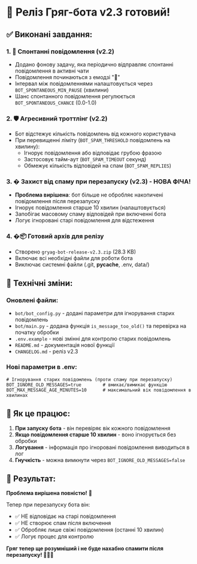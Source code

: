 # 🎉 Реліз Гряг-бота v2.3 готовий!

## ✅ Виконані завдання:

### 1. 💭 Спонтанні повідомлення (v2.2)
- Додано фонову задачу, яка періодично відправляє спонтанні повідомлення в активні чати
- Повідомлення починаються з емодзі "💭" 
- Інтервал між повідомленнями налаштовується через `BOT_SPONTANEOUS_MIN_PAUSE` (хвилини)
- Шанс спонтанного повідомлення регулюється `BOT_SPONTANEOUS_CHANCE` (0.0-1.0)

### 2. 🛡️ Агресивний троттлінг (v2.2)
- Бот відстежує кількість повідомлень від кожного користувача
- При перевищенні ліміту (`BOT_SPAM_THRESHOLD` повідомлень на хвилину):
  - Ігнорує повідомлення або відповідає грубою фразою
  - Застосовує тайм-аут (`BOT_SPAM_TIMEOUT` секунд)
  - Обмежує кількість відповідей на спам (`BOT_SPAM_REPLIES`)

### 3. �️ Захист від спаму при перезапуску (v2.3) - НОВА ФІЧА!
- **Проблема вирішена**: бот більше не обробляє накопичені повідомлення після перезапуску
- Ігнорує повідомлення старше 10 хвилин (налаштовується)
- Запобігає масовому спаму відповідей при включенні бота
- Логує ігноровані старі повідомлення для відстеження

### 4. �📦 Готовий архів для релізу
- Створено `gryag-bot-release-v2.3.zip` (28.3 KB)
- Включає всі необхідні файли для роботи бота
- Виключає системні файли (.git, __pycache__, .env, data/)

## 🔧 Технічні зміни:

### Оновлені файли:
- `bot/bot_config.py` - додані параметри для ігнорування старих повідомлень
- `bot/main.py` - додана функція `is_message_too_old()` та перевірка на початку обробки
- `.env.example` - нові змінні для контролю старих повідомлень
- `README.md` - документація нової функції
- `CHANGELOG.md` - реліз v2.3

### Нові параметри в .env:
```env
# Ігнорування старих повідомлень (проти спаму при перезапуску)
BOT_IGNORE_OLD_MESSAGES=true        # вмикає/вимикає функцію
BOT_MAX_MESSAGE_AGE_MINUTES=10      # максимальний вік повідомлення в хвилинах
```

## 🚀 Як це працює:

1. **При запуску бота** - він перевіряє вік кожного повідомлення
2. **Якщо повідомлення старше 10 хвилин** - воно ігнорується без обробки
3. **Логування** - інформація про ігноровані повідомлення виводиться в лог
4. **Гнучкість** - можна вимкнути через `BOT_IGNORE_OLD_MESSAGES=false`

## 🎯 Результат:

**Проблема вирішена повністю!** 🎉

Тепер при перезапуску бота він:
- ✅ НЕ відповідає на старі повідомлення
- ✅ НЕ створює спам після включення  
- ✅ Обробляє лише свіжі повідомлення (останні 10 хвилин)
- ✅ Логує процес для контролю

**Гряг тепер ще розумніший і не буде нахабно спамити після перезапуску! 🤖🇺🇦**
